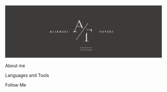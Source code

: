 [![Header](https://github.com/fl1ker/fl1ker/blob/main/assets/Black%20Minimalist%20Business%20Name%20Twitter%20Header.png)](https://github.com/fl1ker)

About me

Languages and Tools

Follow Me